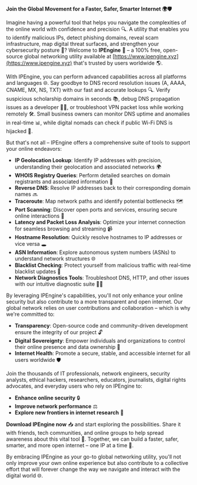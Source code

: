 **Join the Global Movement for a Faster, Safer, Smarter Internet 🌍🛡️**

Imagine having a powerful tool that helps you navigate the complexities of the online world with confidence and precision 🔍. A utility that enables you to identify malicious IPs, detect phishing domains, reveal scam infrastructure, map digital threat surfaces, and strengthen your cybersecurity posture 🔐? Welcome to **IPEngine** 🚀 – a 100% free, open-source global networking utility available at [https://www.ipengine.xyz](https://www.ipengine.xyz) that's trusted by users worldwide 🌎.

With IPEngine, you can perform advanced capabilities across all platforms and languages 🌐. Say goodbye to DNS record resolution issues (A, AAAA, CNAME, MX, NS, TXT) with our fast and accurate lookups 🔍. Verify suspicious scholarship domains in seconds 📚, debug DNS propagation issues as a developer 👩‍💻, or troubleshoot VPN packet loss while working remotely 🛠️. Small business owners can monitor DNS uptime and anomalies in real-time 📊, while digital nomads can check if public Wi-Fi DNS is hijacked 😬.

But that's not all – IPEngine offers a comprehensive suite of tools to support your online endeavors:

*   **IP Geolocation Lookup**: Identify IP addresses with precision, understanding their geolocation and associated networks 🌍
*   **WHOIS Registry Queries**: Perform detailed searches on domain registrants and associated information 🔑
*   **Reverse DNS**: Resolve IP addresses back to their corresponding domain names 🔜
*   **Traceroute**: Map network paths and identify potential bottlenecks 🗺️
*   **Port Scanning**: Discover open ports and services, ensuring secure online interactions 🚧
*   **Latency and Packet Loss Analysis**: Optimize your internet connection for seamless browsing and streaming 📹
*   **Hostname Resolution**: Quickly resolve hostnames to IP addresses or vice versa 🕳️
*   **ASN Information**: Explore autonomous system numbers (ASNs) to understand network structures 🌐
*   **Blacklist Checking**: Protect yourself from malicious traffic with real-time blacklist updates 🔴
*   **Network Diagnostics Tools**: Troubleshoot DNS, HTTP, and other issues with our intuitive diagnostic suite 🕵️‍♂️

By leveraging IPEngine's capabilities, you'll not only enhance your online security but also contribute to a more transparent and open internet. Our global network relies on user contributions and collaboration – which is why we're committed to:

*   **Transparency**: Open-source code and community-driven development ensure the integrity of our project 🔓
*   **Digital Sovereignty**: Empower individuals and organizations to control their online presence and data ownership 🌟
*   **Internet Health**: Promote a secure, stable, and accessible internet for all users worldwide 🛡️

Join the thousands of IT professionals, network engineers, security analysts, ethical hackers, researchers, educators, journalists, digital rights advocates, and everyday users who rely on IPEngine to:

*   **Enhance online security** 🔒
*   **Improve network performance** ⚖️
*   **Explore new frontiers in internet research** 🔮

**Download IPEngine now** 📥 and start exploring the possibilities. Share it with friends, tech communities, and online groups to help spread awareness about this vital tool 💬. Together, we can build a faster, safer, smarter, and more open internet – one IP at a time 🔑.

By embracing IPEngine as your go-to global networking utility, you'll not only improve your own online experience but also contribute to a collective effort that will forever change the way we navigate and interact with the digital world 🌐.